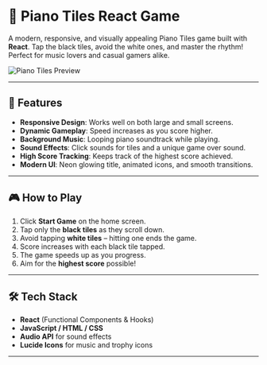 # 🎹 Piano Tiles React Game

A modern, responsive, and visually appealing Piano Tiles game built with **React**. Tap the black tiles, avoid the white ones, and master the rhythm! Perfect for music lovers and casual gamers alike.

![Piano Tiles Preview](screenshot.png) <!-- Optional: add a screenshot of your game -->

---

## 🌟 Features

- **Responsive Design**: Works well on both large and small screens.
- **Dynamic Gameplay**: Speed increases as you score higher.
- **Background Music**: Looping piano soundtrack while playing.
- **Sound Effects**: Click sounds for tiles and a unique game over sound.
- **High Score Tracking**: Keeps track of the highest score achieved.
- **Modern UI**: Neon glowing title, animated icons, and smooth transitions.

---

## 🎮 How to Play

1. Click **Start Game** on the home screen.
2. Tap only the **black tiles** as they scroll down.
3. Avoid tapping **white tiles** – hitting one ends the game.
4. Score increases with each black tile tapped.
5. The game speeds up as you progress.
6. Aim for the **highest score** possible!

---

## 🛠 Tech Stack

- **React** (Functional Components & Hooks)
- **JavaScript / HTML / CSS**
- **Audio API** for sound effects
- **Lucide Icons** for music and trophy icons

---


